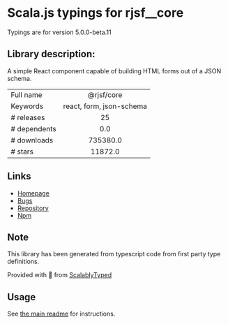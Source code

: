 
# Scala.js typings for rjsf__core

Typings are for version 5.0.0-beta.11

## Library description:
A simple React component capable of building HTML forms out of a JSON schema.

|                    |                 |
| ------------------ | :-------------: |
| Full name          | @rjsf/core |
| Keywords           | react, form, json-schema |
| # releases         | 25 |
| # dependents       | 0.0 |
| # downloads        | 735380.0 |
| # stars            | 11872.0 |

## Links
- [Homepage](https://github.com/rjsf-team/react-jsonschema-form)
- [Bugs](https://github.com/rjsf-team/react-jsonschema-form/issues)
- [Repository](https://github.com/rjsf-team/react-jsonschema-form)
- [Npm](https://www.npmjs.com/package/%40rjsf%2Fcore)
    


## Note
This library has been generated from typescript code from first party type definitions.

Provided with :purple_heart: from [ScalablyTyped](https://github.com/oyvindberg/ScalablyTyped)

## Usage
See [the main readme](../../readme.md) for instructions.


